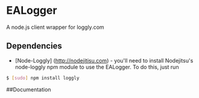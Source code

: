 # EALogger 
A node.js client wrapper for loggly.com


## Dependencies
- [Node-Loggly] (http://nodejitisu.com) - you'll need to install Nodejitsu's node-loggly npm module to use the EALogger.  To do this, just run 
``` bash
$ [sudo] npm install loggly
```


##Documentation
